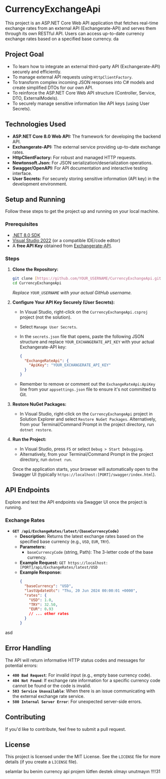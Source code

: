 # CurrencyExchangeApi

This project is an ASP.NET Core Web API application that fetches real-time exchange rates from an external API (Exchangerate-API) and serves them through its own RESTful API. Users can access up-to-date currency exchange rates based on a specified base currency.
da
## Project Goal

* To learn how to integrate an external third-party API (Exchangerate-API) securely and efficiently.
* To manage external API requests using `HttpClientFactory`.
* To transform complex incoming JSON responses into C# models and create simplified DTOs for our own API.
* To reinforce the ASP.NET Core Web API structure (Controller, Service, DTO, ExternalModels).
* To securely manage sensitive information like API keys (using User Secrets).

## Technologies Used

* **ASP.NET Core 8.0 Web API:** The framework for developing the backend API.
* **Exchangerate-API:** The external service providing up-to-date exchange rates.
* **HttpClientFactory:** For robust and managed HTTP requests.
* **Newtonsoft.Json:** For JSON serialization/deserialization operations.
* **Swagger/OpenAPI:** For API documentation and interactive testing interface.
* **User Secrets:** For securely storing sensitive information (API key) in the development environment.

## Setup and Running

Follow these steps to get the project up and running on your local machine.

### Prerequisites

* [.NET 8.0 SDK](https://dotnet.microsoft.com/download/dotnet/8.0)
* [Visual Studio 2022](https://visualstudio.microsoft.com/vs/community/) (or a compatible IDE/code editor)
* A **free API Key** obtained from [Exchangerate-API](https://www.exchangerate-api.com/).

### Steps

1.  **Clone the Repository:**
    ```bash
    git clone [https://github.com/YOUR_USERNAME/CurrencyExchangeApi.git](https://github.com/YOUR_USERNAME/CurrencyExchangeApi.git)
    cd CurrencyExchangeApi
    ```
    *Replace `YOUR_USERNAME` with your actual GitHub username.*

2.  **Configure Your API Key Securely (User Secrets):**
    * In Visual Studio, right-click on the `CurrencyExchangeApi.csproj` project (not the solution).
    * Select `Manage User Secrets`.
    * In the `secrets.json` file that opens, paste the following JSON structure and replace `YOUR_EXCHANGERATE_API_KEY` with your actual Exchangerate-API key:

        ```json
        {
          "ExchangeRateApi": {
            "ApiKey": "YOUR_EXCHANGERATE_API_KEY"
          }
        }
        ```
    * Remember to remove or comment out the `ExchangeRateApi:ApiKey` line from your `appsettings.json` file to ensure it's not committed to Git.

3.  **Restore NuGet Packages:**
    * In Visual Studio, right-click on the `CurrencyExchangeApi` project in Solution Explorer and select `Restore NuGet Packages`. Alternatively, from your Terminal/Command Prompt in the project directory, run `dotnet restore`.

4.  **Run the Project:**
    * In Visual Studio, press `F5` or select `Debug > Start Debugging`.
    * Alternatively, from your Terminal/Command Prompt in the project directory, run `dotnet run`.

    Once the application starts, your browser will automatically open to the Swagger UI (typically `https://localhost:[PORT]/swagger/index.html`).

## API Endpoints

Explore and test the API endpoints via Swagger UI once the project is running.

### Exchange Rates

* **`GET /api/ExchangeRates/latest/{baseCurrencyCode}`**
    * **Description:** Returns the latest exchange rates based on the specified base currency (e.g., `USD`, `EUR`, `TRY`).
    * **Parameters:**
        * `baseCurrencyCode` (string, Path): The 3-letter code of the base currency.
    * **Example Request:** `GET https://localhost:[PORT]/api/ExchangeRates/latest/USD`
    * **Example Response:**
        ```json
        {
          "baseCurrency": "USD",
          "lastUpdateUtc": "Thu, 20 Jun 2024 00:00:01 +0000",
          "rates": {
            "USD": 1.0,
            "TRY": 32.50,
            "EUR": 0.93
            // ... other rates
          }
        }
        ```
asd
## Error Handling

The API will return informative HTTP status codes and messages for potential errors:

* **`400 Bad Request`**: For invalid input (e.g., empty base currency code).
* **`404 Not Found`**: If exchange rate information for a specific currency code cannot be found or the code is invalid.
* **`503 Service Unavailable`**: When there is an issue communicating with the external exchange rate service.
* **`500 Internal Server Error`**: For unexpected server-side errors.

## Contributing

If you'd like to contribute, feel free to submit a pull request.

## License

This project is licensed under the MIT License. See the `LICENSE` file for more details (if you create a `LICENSE` file).


selamlar bu benim currency api projem lütfen destek olmayı unutmayın !!!!31